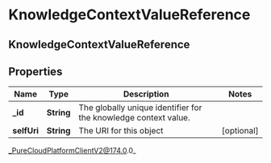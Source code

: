 # KnowledgeContextValueReference

## KnowledgeContextValueReference

## Properties

|Name | Type | Description | Notes|
|------------ | ------------- | ------------- | -------------|
| **_id** | **String** | The globally unique identifier for the knowledge context value. | |
| **selfUri** | **String** | The URI for this object | [optional] |



_PureCloudPlatformClientV2@174.0.0_
